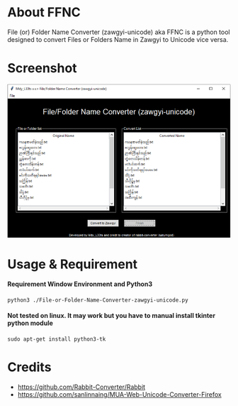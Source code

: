 
# About FFNC
File (or) Folder Name Converter (zawgyi-unicode) aka FFNC is a python tool designed to convert Files or Folders Name in Zawgyi to Unicode vice versa.
# Screenshot
![FFNC](https://raw.githubusercontent.com/sengkyaut/FFNC/master/zg2uni.png)

# Usage & Requirement 
#### Requirement Window Environment and Python3
```
python3 ./File-or-Folder-Name-Converter-zawgyi-unicode.py
```

#### Not tested on linux. It may work but you have to manual  install tkinter python module
```
sudo apt-get install python3-tk
```


# Credits

- https://github.com/Rabbit-Converter/Rabbit
- https://github.com/sanlinnaing/MUA-Web-Unicode-Converter-Firefox

